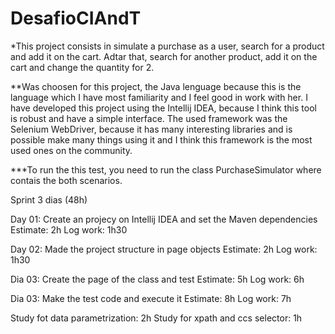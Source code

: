 # DesafioCIAndT

*This project consists in simulate a purchase as a user, search for a product and add it on the cart. Adtar that, search for another product, add it on the cart and change the quantity for 2.

**Was choosen for this project, the Java lenguage because this is the language which I have most familiarity and I feel good in work with her.
I have developed this project using the Intellij IDEA, because I think this tool is robust and have a simple interface.
The used framework was the Selenium WebDriver, because it has many interesting libraries and is possible make many things using it and I think this framework is the most used ones on the community.

***To run the this test, you need to run the class PurchaseSimulator where contais the both scenarios.


Sprint 3 dias (48h)

Day 01: Create an projecy on Intellij IDEA and set the Maven dependencies
Estimate: 2h
Log work: 1h30

Day 02: Made the project structure in page objects
Estimate: 2h
Log work: 1h30

Dia 03: Create the page of the class and test
Estimate: 5h
Log work: 6h

Dia 03: Make the test code and execute it
Estimate: 8h
Log work: 7h

Study fot data parametrization: 2h
Study for xpath and ccs selector: 1h
 

